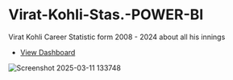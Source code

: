 # Virat-Kohli-Stas.-POWER-BI
Virat Kohli Career Statistic form 2008 - 2024 about all his innings

- <a href=https://github.com/mithildabhi/Virat-Kohli-Stas.-POWER-BI/blob/main/Screenshot%202025-03-11%20133748.png> View Dashboard </a>

![Screenshot 2025-03-11 133748](https://github.com/user-attachments/assets/4bb3259e-8e6e-4a80-ba40-564c06a3a476)
